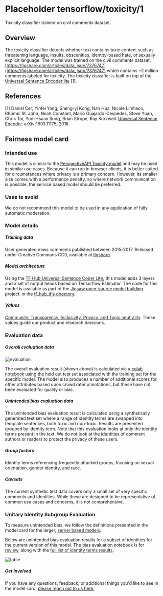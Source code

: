 # Placeholder tensorflow/toxicity/1
Toxicity classifier trained on civil comments dataset.

<!-- module-type: text-classification -->
<!-- network-architecture: transformer -->
<!-- language: en -->

## Overview

The toxicity classifier detects whether text contains toxic content such as
threatening language, insults, obscenities, identity-based hate, or sexually
explicit language. The model was trained on the civil comments dataset:
[https://figshare.com/articles/data_json/7376747](https://figshare.com/articles/data_json/7376747)
which contains ~2 million comments labeled for toxicity. The toxicity classifier
is built on top of the
[Universal Sentence Encoder lite](https://tfhub.dev/google/universal-sentence-encoder-lite/2)
[1].

## References

[1] Daniel Cer, Yinfei Yang, Sheng-yi Kong, Nan Hua, Nicole Limtiaco, Rhomni St.
John, Noah Constant, Mario Guajardo-Céspedes, Steve Yuan, Chris Tar, Yun-Hsuan
Sung, Brian Strope, Ray Kurzweil.
[Universal Sentence Encoder](https://arxiv.org/abs/1803.11175).
arXiv:1803.11175, 2018.

## Fairness model card
### Intended use

This model is similar to the [PerspectiveAPI Toxicity model](https://github.com/conversationai/perspectiveapi/blob/master/2-api/model-cards/English/toxicity.md)
and may be used in similar use cases. Because it can run in browser clients, it
is better suited for circumstances where privacy is a primary concern. However,
its smaller size comes with a performance penalty, so where network
communication is possible, the service based model should be preferred.

### Uses to avoid

We do not recommend this model to be used in any application of fully automatic
moderation.

### Model details

##### Training data

User generated news comments published between 2015-2017. Released under
Creative Commons CC0, available at
[figshare](https://github.com/conversationai/perspectiveapi.git).


##### Model architecture

Using the [TF Hub Universal Sentence Coder Lite](https://tfhub.dev/google/universal-sentence-encoder-lite/2),
this model adds 3 layers and a
set of output heads based on Tensorflow Estimator. The code for this model is
available as part of the [Jigsaw open-source model
building](https://github.com/conversationai/conversationai-models) project, in
the [tf\_hub\_tfjs
directory](https://github.com/conversationai/conversationai-models/tree/master/experiments/tf_trainer/tf_hub_tfjs).


##### Values

[Community, Transparency, Inclusivity, Privacy, and Topic neutrality](https://conversationai.github.io/).
These values guide our product and research decisions.

### Evaluation data

##### Overall evaluation data

![evaluation](https://raw.githubusercontent.com/conversationai/perspectiveapi/master/2-api/model-cards/English/toxicity-tensorflowjs-auc.png)

The overall evaluation result (shown above) is calculated via a [colab
notebook](https://github.com/conversationai/conversationai-models/blob/master/experiments/tf_trainer/tf_hub_tfjs/notebook/EvaluatingClassifier.ipynb)
using the held out test set associated with the training set for the specific
model.
The model also produces a number of additional scores for other attributes
based upon crowd rater annotations, but these have not been evaluated
for quality or bias.


##### Unintended bias evaluation data

The unintended bias evaluation result is calculated using a synthetically
generated test set where a range of identity terms are swapped into template
sentences, both toxic and non-toxic. Results are presented grouped by identity
term. Note that this evaluation looks at only the identity terms present in the
text. We do not look at the identities of comment authors or readers to protect
the privacy of these users.

##### Group factors

Identity terms referencing frequently attacked groups, focusing on sexual
orientation, gender identity, and race.

##### Caveats

The current synthetic test data covers only a small set of very specific
comments and identities. While these are designed to be representative of common
use cases and concerns, it is not comprehensive.

### Unitary Identity Subgroup Evaluation

To measure unintended bias, we follow the definitions presented in
the model card for the larger, [server based models](https://github.com/conversationai/perspectiveapi/blob/master/2-api/model-cards/English/toxicity.md).


Below are unintended bias evaluation results for a subset of identities for the
current version of this model. The bias evaluation notebook is for
[review](https://github.com/conversationai/conversationai-models/blob/master/experiments/tf_trainer/tf_hub_tfjs/notebook/BiasEvaluation.ipynb),
along with the [full list of identity terms results](https://docs.google.com/spreadsheets/d/19Wy-o7604HjDk-cUTo3hSutKsHOZ_Y73zyrQyTmrjNA/edit?usp=sharing).

![table](https://raw.githubusercontent.com/conversationai/perspectiveapi/master/2-api/model-cards/English/toxicity-tensorflowjs-unitary.png)

##### Get involved

If you have any questions, feedback, or additional things you'd like to see in
the model card,
[please reach out to us here.](https://docs.google.com/forms/d/e/1FAIpQLScgwNY8PAsVxwYRSknUUHBU2Lai85rqeOuD17lTDWmDEUqq3Q/viewform)
